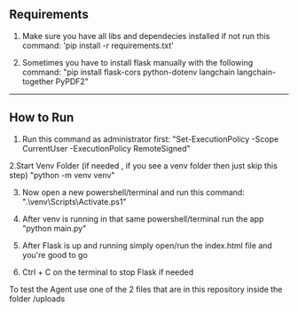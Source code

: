 ## Requirements

1. Make sure you have all libs and dependecies installed if not run this command:
   'pip install -r requirements.txt'

2. Sometimes you have to install flask manually with the following command:
   "pip install flask-cors python-dotenv langchain langchain-together PyPDF2"


---

## How to Run

1. Run this command as administrator first:
"Set-ExecutionPolicy -Scope CurrentUser -ExecutionPolicy RemoteSigned"

2.Start Venv Folder (if needed , if you see a venv folder then just skip this step)
"python -m venv venv"

3. Now open a new powershell/terminal and run this command:
".\venv\Scripts\Activate.ps1"

4. After venv is running in that same powershell/terminal run the app
"python main.py"

5. After Flask is up and running simply open/run the index.html file and you're good to go

6. Ctrl + C on the terminal to stop Flask if needed

To test the Agent use one of the 2 files that are in this repository inside the folder /uploads


